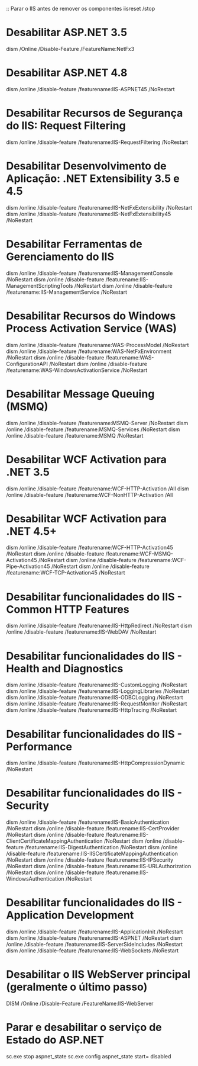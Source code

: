 :: Parar o IIS antes de remover os componentes
iisreset /stop

# Desabilitar ASP.NET 3.5
dism /Online /Disable-Feature /FeatureName:NetFx3

# Desabilitar ASP.NET 4.8
dism /online /disable-feature /featurename:IIS-ASPNET45 /NoRestart

# Desabilitar Recursos de Segurança do IIS: Request Filtering
dism /online /disable-feature /featurename:IIS-RequestFiltering /NoRestart

# Desabilitar Desenvolvimento de Aplicação: .NET Extensibility 3.5 e 4.5
dism /online /disable-feature /featurename:IIS-NetFxExtensibility /NoRestart
dism /online /disable-feature /featurename:IIS-NetFxExtensibility45 /NoRestart

# Desabilitar Ferramentas de Gerenciamento do IIS
dism /online /disable-feature /featurename:IIS-ManagementConsole /NoRestart
dism /online /disable-feature /featurename:IIS-ManagementScriptingTools /NoRestart
dism /online /disable-feature /featurename:IIS-ManagementService /NoRestart

# Desabilitar Recursos do Windows Process Activation Service (WAS)
dism /online /disable-feature /featurename:WAS-ProcessModel /NoRestart
dism /online /disable-feature /featurename:WAS-NetFxEnvironment /NoRestart
dism /online /disable-feature /featurename:WAS-ConfigurationAPI /NoRestart
dism /online /disable-feature /featurename:WAS-WindowsActivationService /NoRestart

# Desabilitar Message Queuing (MSMQ)
dism /online /disable-feature /featurename:MSMQ-Server /NoRestart
dism /online /disable-feature /featurename:MSMQ-Services /NoRestart
dism /online /disable-feature /featurename:MSMQ /NoRestart

# Desabilitar WCF Activation para .NET 3.5
dism /online /disable-feature /featurename:WCF-HTTP-Activation /All
dism /online /disable-feature /featurename:WCF-NonHTTP-Activation /All

# Desabilitar WCF Activation para .NET 4.5+
dism /online /disable-feature /featurename:WCF-HTTP-Activation45 /NoRestart
dism /online /disable-feature /featurename:WCF-MSMQ-Activation45 /NoRestart
dism /online /disable-feature /featurename:WCF-Pipe-Activation45 /NoRestart
dism /online /disable-feature /featurename:WCF-TCP-Activation45 /NoRestart

# Desabilitar funcionalidades do IIS - Common HTTP Features
dism /online /disable-feature /featurename:IIS-HttpRedirect /NoRestart
dism /online /disable-feature /featurename:IIS-WebDAV /NoRestart

# Desabilitar funcionalidades do IIS - Health and Diagnostics
dism /online /disable-feature /featurename:IIS-CustomLogging /NoRestart
dism /online /disable-feature /featurename:IIS-LoggingLibraries /NoRestart
dism /online /disable-feature /featurename:IIS-ODBCLogging /NoRestart
dism /online /disable-feature /featurename:IIS-RequestMonitor /NoRestart
dism /online /disable-feature /featurename:IIS-HttpTracing /NoRestart

# Desabilitar funcionalidades do IIS - Performance
dism /online /disable-feature /featurename:IIS-HttpCompressionDynamic /NoRestart

# Desabilitar funcionalidades do IIS - Security
dism /online /disable-feature /featurename:IIS-BasicAuthentication /NoRestart
dism /online /disable-feature /featurename:IIS-CertProvider /NoRestart
dism /online /disable-feature /featurename:IIS-ClientCertificateMappingAuthentication /NoRestart
dism /online /disable-feature /featurename:IIS-DigestAuthentication /NoRestart
dism /online /disable-feature /featurename:IIS-IISCertificateMappingAuthentication /NoRestart
dism /online /disable-feature /featurename:IIS-IPSecurity /NoRestart
dism /online /disable-feature /featurename:IIS-URLAuthorization /NoRestart
dism /online /disable-feature /featurename:IIS-WindowsAuthentication /NoRestart

# Desabilitar funcionalidades do IIS - Application Development
dism /online /disable-feature /featurename:IIS-ApplicationInit /NoRestart
dism /online /disable-feature /featurename:IIS-ASPNET /NoRestart
dism /online /disable-feature /featurename:IIS-ServerSideIncludes /NoRestart
dism /online /disable-feature /featurename:IIS-WebSockets /NoRestart

# Desabilitar o IIS WebServer principal (geralmente o último passo)
DISM /Online /Disable-Feature /FeatureName:IIS-WebServer

# Parar e desabilitar o serviço de Estado do ASP.NET
sc.exe stop aspnet_state
sc.exe config aspnet_state start= disabled
